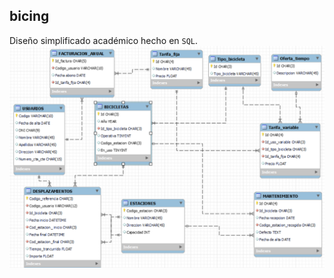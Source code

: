 ## bicing
Diseño simplificado académico hecho en `SQL`.
![](https://github.com/JPDM1/Bicing/blob/main/Resumen.png)
